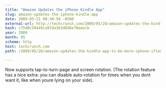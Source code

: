 ```yaml
---
title: "Amazon Updates the iPhone Kindle App"
slug: amazon-updates-the-iphone-kindle-app
date: 2009-05-21 00:30:58 -0500
external-url: http://techcrunch.com/2009/05/20/amazon-updates-the-kindle-app-to-be-more-iphone-ified/
hash: c75d8c59449ca97da363d896e78eeecb
year: 2009
month: 05
scheme: http
host: techcrunch.com
path: /2009/05/20/amazon-updates-the-kindle-app-to-be-more-iphone-ified/

---
```


Now supports tap-to-turn-page and screen rotation. (The rotation feature has a nice extra: you can disable auto-rotation for times when you dont want it, like when youre lying on your side).
